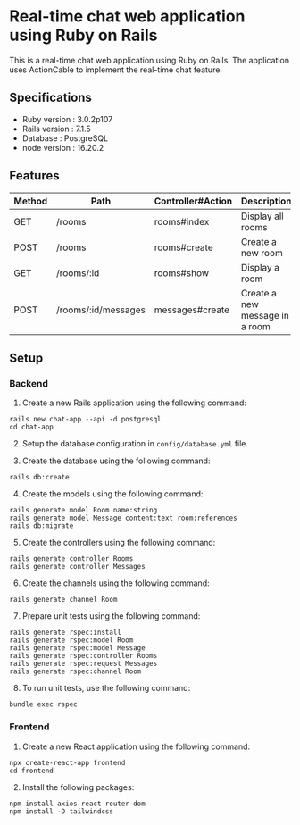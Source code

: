 # Real-time chat web application using Ruby on Rails

This is a real-time chat web application using Ruby on Rails. The application uses ActionCable to implement the real-time chat feature.

## Specifications

* Ruby version : 3.0.2p107
* Rails version : 7.1.5
* Database : PostgreSQL
* node version : 16.20.2

## Features

| Method | Path | Controller#Action | Description |
| --- |--- |--- | --- |
| GET | /rooms | rooms#index | Display all rooms |
| POST | /rooms | rooms#create | Create a new room |
| GET | /rooms/:id | rooms#show | Display a room |
| POST | /rooms/:id/messages | messages#create | Create a new message in a room |

## Setup
### Backend

1. Create a new Rails application using the following command:
```
rails new chat-app --api -d postgresql
cd chat-app
```

2. Setup the database configuration in `config/database.yml` file.

3. Create the database using the following command:
```
rails db:create
```

4. Create the models using the following command:
```
rails generate model Room name:string
rails generate model Message content:text room:references
rails db:migrate
```

5. Create the controllers using the following command:
```
rails generate controller Rooms
rails generate controller Messages
```

6. Create the channels using the following command:
```
rails generate channel Room
```

7. Prepare unit tests using the following command:
```
rails generate rspec:install
rails generate rspec:model Room
rails generate rspec:model Message
rails generate rspec:controller Rooms
rails generate rspec:request Messages
rails generate rspec:channel Room
```

8. To run unit tests, use the following command:
```
bundle exec rspec
```

### Frontend

1. Create a new React application using the following command:
```
npx create-react-app frontend
cd frontend
```

2. Install the following packages:
```
npm install axios react-router-dom
npm install -D tailwindcss
```